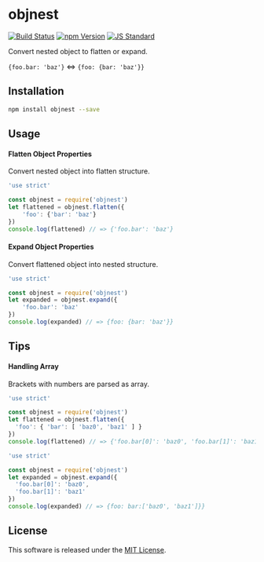 objnest
==========

<!---
This file is generated by ape-tmpl. Do not update manually.
--->

<!-- Badge Start -->
<a name="badges"></a>

[![Build Status][bd_travis_shield_url]][bd_travis_url]
[![npm Version][bd_npm_shield_url]][bd_npm_url]
[![JS Standard][bd_standard_shield_url]][bd_standard_url]

[bd_repo_url]: https://github.com/okunishinishi/node-objnest
[bd_travis_url]: http://travis-ci.org/okunishinishi/node-objnest
[bd_travis_shield_url]: http://img.shields.io/travis/okunishinishi/node-objnest.svg?style=flat
[bd_travis_com_url]: http://travis-ci.com/okunishinishi/node-objnest
[bd_travis_com_shield_url]: https://api.travis-ci.com/okunishinishi/node-objnest.svg?token=
[bd_license_url]: https://github.com/okunishinishi/node-objnest/blob/master/LICENSE
[bd_codeclimate_url]: http://codeclimate.com/github/okunishinishi/node-objnest
[bd_codeclimate_shield_url]: http://img.shields.io/codeclimate/github/okunishinishi/node-objnest.svg?style=flat
[bd_codeclimate_coverage_shield_url]: http://img.shields.io/codeclimate/coverage/github/okunishinishi/node-objnest.svg?style=flat
[bd_gemnasium_url]: https://gemnasium.com/okunishinishi/node-objnest
[bd_gemnasium_shield_url]: https://gemnasium.com/okunishinishi/node-objnest.svg
[bd_npm_url]: http://www.npmjs.org/package/objnest
[bd_npm_shield_url]: http://img.shields.io/npm/v/objnest.svg?style=flat
[bd_standard_url]: http://standardjs.com/
[bd_standard_shield_url]: https://img.shields.io/badge/code%20style-standard-brightgreen.svg

<!-- Badge End -->


<!-- Description Start -->
<a name="description"></a>

Convert nested object to flatten or expand.

<!-- Description End -->


<!-- Overview Start -->
<a name="overview"></a>

`{foo.bar: 'baz'}` <=> `{foo: {bar: 'baz'}}`

<!-- Overview End -->


<!-- Sections Start -->
<a name="sections"></a>

<!-- Section from "doc/readme/01.Installation.md.hbs" Start -->

<a name="section-doc-readme-01-installation-md"></a>

Installation
-----

```bash
npm install objnest --save
```

<!-- Section from "doc/readme/01.Installation.md.hbs" End -->

<!-- Section from "doc/readme/02.Usage.md.hbs" Start -->

<a name="section-doc-readme-02-usage-md"></a>

Usage
-----

#### Flatten Object Properties

Convert nested object into flatten structure.

```javascript
'use strict'

const objnest = require('objnest')
let flattened = objnest.flatten({
    'foo': {'bar': 'baz'}
})
console.log(flattened) // => {'foo.bar': 'baz'}

```

#### Expand Object Properties

Convert flattened object into nested structure.

```javascript
'use strict'

const objnest = require('objnest')
let expanded = objnest.expand({
    'foo.bar': 'baz'
})
console.log(expanded) // => {foo: {bar: 'baz'}}

```

<!-- Section from "doc/readme/02.Usage.md.hbs" End -->

<!-- Section from "doc/readme/03.Tips.md.hbs" Start -->

<a name="section-doc-readme-03-tips-md"></a>

Tips
----

#### Handling Array

Brackets with numbers are parsed as array.

```javascript
'use strict'

const objnest = require('objnest')
let flattened = objnest.flatten({
  'foo': { 'bar': [ 'baz0', 'baz1' ] }
})
console.log(flattened) // => {'foo.bar[0]': 'baz0', 'foo.bar[1]': 'baz1'}

```

```javascript
'use strict'

const objnest = require('objnest')
let expanded = objnest.expand({
  'foo.bar[0]': 'baz0',
  'foo.bar[1]': 'baz1'
})
console.log(expanded) // => {foo: bar:['baz0', 'baz1']}}

```

<!-- Section from "doc/readme/03.Tips.md.hbs" End -->


<!-- Sections Start -->


<!-- LICENSE Start -->
<a name="license"></a>

License
-------
This software is released under the [MIT License](https://github.com/okunishinishi/node-objnest/blob/master/LICENSE).

<!-- LICENSE End -->


